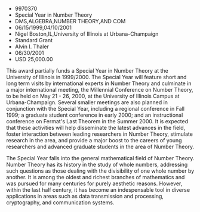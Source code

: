 
* 9970370
* Special Year in Number Theory
* DMS,ALGEBRA,NUMBER THEORY,AND COM
* 06/15/1999,04/10/2001
* Nigel Boston,IL,University of Illinois at Urbana-Champaign
* Standard Grant
* Alvin I. Thaler
* 06/30/2001
* USD 25,000.00

This award partially funds a Special Year in Number Theory at the University of
Illinois in 1999/2000. The Special Year will feature short and long term visits
by international experts in Number Theory and culminate in a major international
meeting, the Millennial Conference on Number Theory, to be held on May 21 - 26,
2000, at the University of Illinois Campus at Urbana-Champaign. Several smaller
meetings are also planned in conjunction with the Special Year, including a
regional conference in Fall 1999; a graduate student conference in early 2000;
and an instructional conference on Fermat's Last Theorem in the Summer 2000. It
is expected that these activities will help disseminate the latest advances in
the field, foster interaction between leading researchers in Number Theory,
stimulate research in the area, and provide a major boost to the careers of
young researchers and advanced graduate students in the area of Number Theory.

The Special Year falls into the general mathematical field of Number Theory.
Number Theory has its history in the study of whole numbers, addressing such
questions as those dealing with the divisibility of one whole number by another.
It is among the oldest and richest branches of mathematics and was pursued for
many centuries for purely aesthetic reasons. However, within the last half
century, it has become an indespensable tool in diverse applications in areas
such as data transmission and processing, cryptography, and communication
systems.
